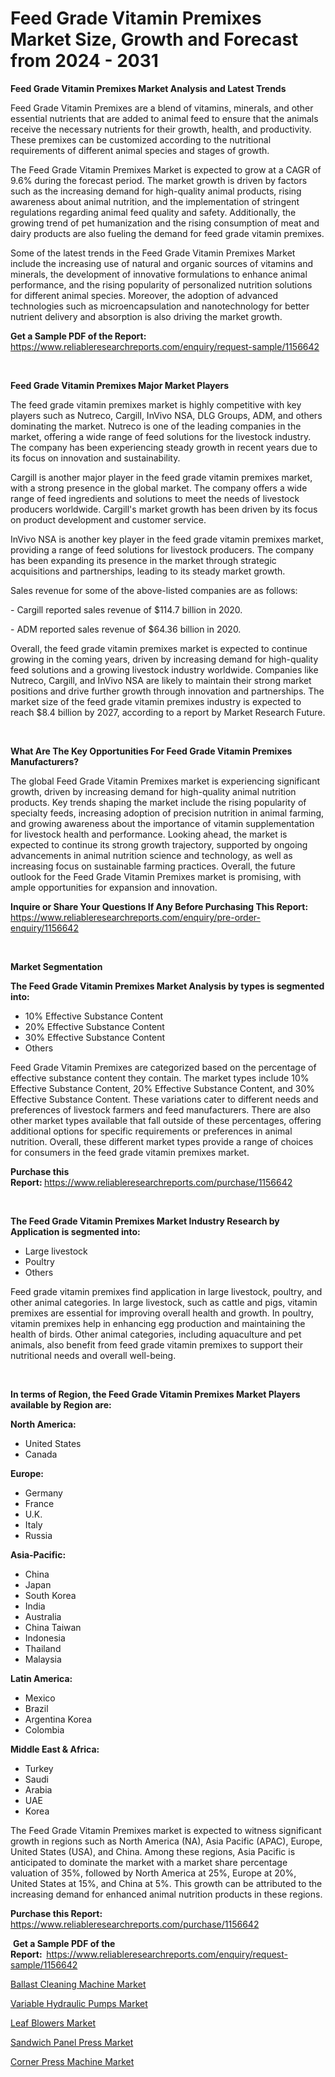 <p><h1>Feed Grade Vitamin Premixes Market Size, Growth and Forecast from 2024 - 2031</h1></p><p><strong>Feed Grade Vitamin Premixes Market Analysis and Latest Trends</strong></p>
<p><p>Feed Grade Vitamin Premixes are a blend of vitamins, minerals, and other essential nutrients that are added to animal feed to ensure that the animals receive the necessary nutrients for their growth, health, and productivity. These premixes can be customized according to the nutritional requirements of different animal species and stages of growth.</p><p>The Feed Grade Vitamin Premixes Market is expected to grow at a CAGR of 9.6% during the forecast period. The market growth is driven by factors such as the increasing demand for high-quality animal products, rising awareness about animal nutrition, and the implementation of stringent regulations regarding animal feed quality and safety. Additionally, the growing trend of pet humanization and the rising consumption of meat and dairy products are also fueling the demand for feed grade vitamin premixes.</p><p>Some of the latest trends in the Feed Grade Vitamin Premixes Market include the increasing use of natural and organic sources of vitamins and minerals, the development of innovative formulations to enhance animal performance, and the rising popularity of personalized nutrition solutions for different animal species. Moreover, the adoption of advanced technologies such as microencapsulation and nanotechnology for better nutrient delivery and absorption is also driving the market growth.</p></p>
<p><strong>Get a Sample PDF of the Report:&nbsp;</strong> <a href="https://www.reliableresearchreports.com/enquiry/request-sample/1156642">https://www.reliableresearchreports.com/enquiry/request-sample/1156642</a></p>
<p>&nbsp;</p>
<p><strong>Feed Grade Vitamin Premixes Major Market Players</strong></p>
<p><p>The feed grade vitamin premixes market is highly competitive with key players such as Nutreco, Cargill, InVivo NSA, DLG Groups, ADM, and others dominating the market. Nutreco is one of the leading companies in the market, offering a wide range of feed solutions for the livestock industry. The company has been experiencing steady growth in recent years due to its focus on innovation and sustainability.</p><p>Cargill is another major player in the feed grade vitamin premixes market, with a strong presence in the global market. The company offers a wide range of feed ingredients and solutions to meet the needs of livestock producers worldwide. Cargill's market growth has been driven by its focus on product development and customer service.</p><p>InVivo NSA is another key player in the feed grade vitamin premixes market, providing a range of feed solutions for livestock producers. The company has been expanding its presence in the market through strategic acquisitions and partnerships, leading to its steady market growth.</p><p>Sales revenue for some of the above-listed companies are as follows:</p><p>- Cargill reported sales revenue of $114.7 billion in 2020.</p><p>- ADM reported sales revenue of $64.36 billion in 2020.</p><p>Overall, the feed grade vitamin premixes market is expected to continue growing in the coming years, driven by increasing demand for high-quality feed solutions and a growing livestock industry worldwide. Companies like Nutreco, Cargill, and InVivo NSA are likely to maintain their strong market positions and drive further growth through innovation and partnerships. The market size of the feed grade vitamin premixes industry is expected to reach $8.4 billion by 2027, according to a report by Market Research Future.</p></p>
<p>&nbsp;</p>
<p><strong>What Are The Key Opportunities For Feed Grade Vitamin Premixes Manufacturers?</strong></p>
<p><p>The global Feed Grade Vitamin Premixes market is experiencing significant growth, driven by increasing demand for high-quality animal nutrition products. Key trends shaping the market include the rising popularity of specialty feeds, increasing adoption of precision nutrition in animal farming, and growing awareness about the importance of vitamin supplementation for livestock health and performance. Looking ahead, the market is expected to continue its strong growth trajectory, supported by ongoing advancements in animal nutrition science and technology, as well as increasing focus on sustainable farming practices. Overall, the future outlook for the Feed Grade Vitamin Premixes market is promising, with ample opportunities for expansion and innovation.</p></p>
<p><strong>Inquire or Share Your Questions If Any Before Purchasing This Report:</strong> <a href="https://www.reliableresearchreports.com/enquiry/pre-order-enquiry/1156642">https://www.reliableresearchreports.com/enquiry/pre-order-enquiry/1156642</a></p>
<p>&nbsp;</p>
<p><strong>Market Segmentation</strong></p>
<p><strong>The Feed Grade Vitamin Premixes Market Analysis by types is segmented into:</strong></p>
<p><ul><li>10% Effective Substance Content</li><li>20% Effective Substance Content</li><li>30% Effective Substance Content</li><li>Others</li></ul></p>
<p><p>Feed Grade Vitamin Premixes are categorized based on the percentage of effective substance content they contain. The market types include 10% Effective Substance Content, 20% Effective Substance Content, and 30% Effective Substance Content. These variations cater to different needs and preferences of livestock farmers and feed manufacturers. There are also other market types available that fall outside of these percentages, offering additional options for specific requirements or preferences in animal nutrition. Overall, these different market types provide a range of choices for consumers in the feed grade vitamin premixes market.</p></p>
<p><strong>Purchase this Report:&nbsp;</strong><a href="https://www.reliableresearchreports.com/purchase/1156642">https://www.reliableresearchreports.com/purchase/1156642</a></p>
<p>&nbsp;</p>
<p><strong>The Feed Grade Vitamin Premixes Market Industry Research by Application is segmented into:</strong></p>
<p><ul><li>Large livestock</li><li>Poultry</li><li>Others</li></ul></p>
<p><p>Feed grade vitamin premixes find application in large livestock, poultry, and other animal categories. In large livestock, such as cattle and pigs, vitamin premixes are essential for improving overall health and growth. In poultry, vitamin premixes help in enhancing egg production and maintaining the health of birds. Other animal categories, including aquaculture and pet animals, also benefit from feed grade vitamin premixes to support their nutritional needs and overall well-being.</p></p>
<p>&nbsp;</p>
<p><strong>In terms of Region, the Feed Grade Vitamin Premixes Market Players available by Region are:</strong></p>
<p>
    <p> <strong> North America: </strong>
        <ul>
            <li>United States</li>
            <li>Canada</li>
        </ul>
        </p> 
    <p> <strong> Europe: </strong>
        <ul>
            <li>Germany</li>
            <li>France</li>
            <li>U.K.</li>
            <li>Italy</li>
            <li>Russia</li>
        </ul>
        </p> 
    <p> <strong> Asia-Pacific: </strong>
        <ul>
            <li>China</li>
            <li>Japan</li>
            <li>South Korea</li>
            <li>India</li>
            <li>Australia</li>
            <li>China Taiwan</li>
            <li>Indonesia</li>
            <li>Thailand</li>
            <li>Malaysia</li>
        </ul>
        </p> 
    <p> <strong> Latin America: </strong>
        <ul>
            <li>Mexico</li>
            <li>Brazil</li>
            <li>Argentina Korea</li>
            <li>Colombia</li>
        </ul>
        </p> 
    <p> <strong> Middle East & Africa: </strong>
        <ul>
            <li>Turkey</li>
            <li>Saudi</li>
            <li>Arabia</li>
            <li>UAE</li>
            <li>Korea</li>
        </ul>
    </p>
    </p>
<p><p>The Feed Grade Vitamin Premixes market is expected to witness significant growth in regions such as North America (NA), Asia Pacific (APAC), Europe, United States (USA), and China. Among these regions, Asia Pacific is anticipated to dominate the market with a market share percentage valuation of 35%, followed by North America at 25%, Europe at 20%, United States at 15%, and China at 5%. This growth can be attributed to the increasing demand for enhanced animal nutrition products in these regions.</p></p>
<p><strong>Purchase this Report: </strong><a href="https://www.reliableresearchreports.com/purchase/1156642">https://www.reliableresearchreports.com/purchase/1156642</a></p>
<p>&nbsp;<strong>Get a Sample PDF of the Report:&nbsp;&nbsp;</strong><a href="https://www.reliableresearchreports.com/enquiry/request-sample/1156642">https://www.reliableresearchreports.com/enquiry/request-sample/1156642</a></p>
<p><strong></strong></p>
<p><p><a href="https://medium.com/@ericsanford98567/ballast-cleaning-machine-market-size-cagr-trends-2024-2030-77921d450a2e">Ballast Cleaning Machine Market</a></p><p><a href="https://medium.com/@ericsanford98567/variable-hydraulic-pumps-market-comprehensive-assessment-by-type-application-and-geography-f1d246bf7ae6">Variable Hydraulic Pumps Market</a></p><p><a href="https://medium.com/@sainreportprime/leaf-blowers-market-comprehensive-assessment-by-type-application-and-geography-19a03e51403d">Leaf Blowers Market</a></p><p><a href="https://medium.com/@cletusdoyle654/sandwich-panel-press-market-furnishes-information-on-market-share-market-trends-and-market-growth-078160b93cd9">Sandwich Panel Press Market</a></p><p><a href="https://medium.com/@cletusdoyle654/corner-press-machine-market-size-reveals-the-best-marketing-channels-in-global-industry-792863833423">Corner Press Machine Market</a></p></p>
